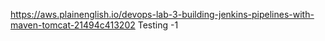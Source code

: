 https://aws.plainenglish.io/devops-lab-3-building-jenkins-pipelines-with-maven-tomcat-21494c413202
Testing -1
